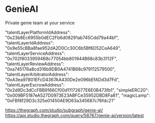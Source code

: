 # GenieAI

Private genie team at your service

"talentLayerPlatformIdAddress": "0x23b8Ec6955b0dEC2Fb6d08291ab745Cdd79a44bf",
"talentLayerIdAddress": "0x9e55cBBa8fae952dA2D0Cc30C6b5Bf6D52CeA649",
"talentLayerServiceAddress": "0x702f80339594B8c77054bb801944B68c83b3112F",
"talentLayerReviewAddress": "0xa745176a8cd316b9DB0A4741B68c979112579500",
"talentLayerArbitratorAddress": "0xA3ea97801EFcD4367AA430De2e096bEfADd3d7Fd",
"talentLayerEscrowAddress": "0x2d9Dc3dCcFBB9166Cf00d11172677E6E0B473fb1",
"simpleERC20": "0x009BF5187eA527D0973E23ABFCe35952DBD8Fa81",
"magicLamp": "0xFBf8f29D3c325e01450AE9D63a345687c76fdc21"

https://thegraph.com/studio/subgraph/genie-ai/
https://api.studio.thegraph.com/query/58767/genie-ai/version/latest



